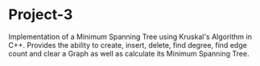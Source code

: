 # Project-3
Implementation of a Minimum Spanning Tree using Kruskal's Algorithm in C++. Provides the ability to create, insert, delete, find degree, find edge count and clear a Graph as well as calculate its Minimum Spanning Tree.
